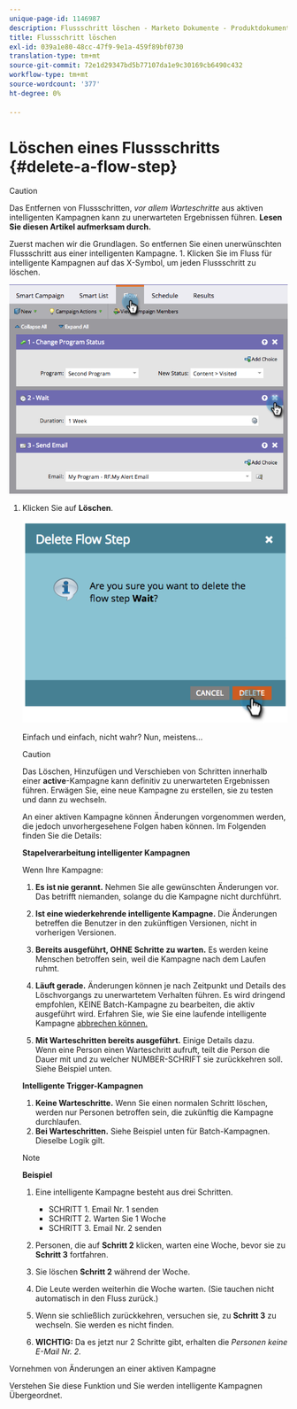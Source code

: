```yaml
---
unique-page-id: 1146987
description: Flussschritt löschen - Marketo Dokumente - Produktdokumentation
title: Flussschritt löschen
exl-id: 039a1e80-48cc-47f9-9e1a-459f89bf0730
translation-type: tm+mt
source-git-commit: 72e1d29347bd5b77107da1e9c30169cb6490c432
workflow-type: tm+mt
source-wordcount: '377'
ht-degree: 0%

---
```


# Löschen eines Flussschritts {#delete-a-flow-step}

>[!CAUTION]
>
>Das Entfernen von Flussschritten, _vor allem Warteschritte_ aus aktiven intelligenten Kampagnen kann zu unerwarteten Ergebnissen führen. **Lesen Sie diesen Artikel aufmerksam durch.**

Zuerst machen wir die Grundlagen. So entfernen Sie einen unerwünschten Flussschritt aus einer intelligenten Kampagne. 1. Klicken Sie im Fluss für intelligente Kampagnen auf das X-Symbol, um jeden Flussschritt zu löschen.

![](assets/image2014-9-22-13-3a52-3a20.png)

1. Klicken Sie auf **Löschen**.

   ![](assets/image2014-9-22-13-3a55-3a25.png)

   Einfach und einfach, nicht wahr? Nun, meistens...

   >[!CAUTION]
   >
   >Das Löschen, Hinzufügen und Verschieben von Schritten innerhalb einer **active**-Kampagne kann definitiv zu unerwarteten Ergebnissen führen. Erwägen Sie, eine neue Kampagne zu erstellen, sie zu testen und dann zu wechseln.

   An einer aktiven Kampagne können Änderungen vorgenommen werden, die jedoch unvorhergesehene Folgen haben können. Im Folgenden finden Sie die Details:

   **Stapelverarbeitung intelligenter Kampagnen**

   Wenn Ihre Kampagne:

   1. **Es ist nie gerannt.** Nehmen Sie alle gewünschten Änderungen vor. Das betrifft niemanden, solange du die Kampagne nicht durchführt.
   1. **Ist eine wiederkehrende intelligente Kampagne.** Die Änderungen betreffen die Benutzer in den zukünftigen Versionen, nicht in vorherigen Versionen.
   1. **Bereits ausgeführt, OHNE Schritte zu warten.** Es werden keine Menschen betroffen sein, weil die Kampagne nach dem Laufen ruhmt.
   1. **Läuft gerade.** Änderungen können je nach Zeitpunkt und Details des Löschvorgangs zu unerwartetem Verhalten führen. Es wird dringend empfohlen, KEINE Batch-Kampagne zu bearbeiten, die aktiv ausgeführt wird. Erfahren Sie, wie Sie eine laufende intelligente Kampagne [abbrechen können.](/help/marketo/product-docs/core-marketo-concepts/smart-campaigns/using-smart-campaigns/abort-a-smart-campaign.md)

   1. **Mit Warteschritten bereits ausgeführt.** Einige Details dazu.\
      Wenn eine Person einen Warteschritt aufruft, teilt die Person die Dauer mit und zu welcher NUMBER-SCHRIFT sie zurückkehren soll. Siehe Beispiel unten.

   **Intelligente Trigger-Kampagnen**

   1. **Keine Warteschritte.** Wenn Sie einen normalen Schritt löschen, werden nur Personen betroffen sein, die zukünftig die Kampagne durchlaufen.
   1. **Bei Warteschritten.** Siehe Beispiel unten für Batch-Kampagnen. Dieselbe Logik gilt.

   >[!NOTE]
   >
   >**Beispiel**
   >
   >1. Eine intelligente Kampagne besteht aus drei Schritten.
      >    * SCHRITT 1. Email Nr. 1 senden
      >    * SCHRITT 2. Warten Sie 1 Woche
      >    * SCHRITT 3. Email Nr. 2 senden
   >
   >1. Personen, die auf **Schritt 2** klicken, warten eine Woche, bevor sie zu **Schritt 3** fortfahren.
   >1. Sie löschen **Schritt 2** während der Woche.
   >1. Die Leute werden weiterhin die Woche warten. (Sie tauchen nicht automatisch in den Fluss zurück.)
   >1. Wenn sie schließlich zurückkehren, versuchen sie, zu **Schritt 3** zu wechseln. Sie werden es nicht finden.
   >1. **WICHTIG:** Da es jetzt nur 2 Schritte gibt, erhalten die  *Personen keine E-Mail Nr. 2.*


Vornehmen von Änderungen an einer aktiven Kampagne

Verstehen Sie diese Funktion und Sie werden intelligente Kampagnen Übergeordnet.
